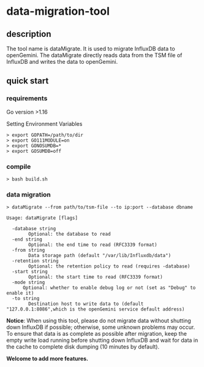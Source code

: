 # data-migration-tool

## description
The tool name is dataMigrate. It is used to migrate InfluxDB data to openGemini.
The dataMigrate directly reads data from the TSM file of InfluxDB and writes the data to openGemini.

## quick start

### requirements
Go version >1.16  

Setting Environment Variables
```
> export GOPATH=/path/to/dir
> export GO111MODULE=on
> export GONOSUMDB=*
> export GOSUMDB=off
```

### compile
```
> bash build.sh
```

### data migration
```
> dataMigrate --from path/to/tsm-file --to ip:port --database dbname
```

```
Usage: dataMigrate [flags]

  -database string
    	Optional: the database to read
  -end string
    	Optional: the end time to read (RFC3339 format)
  -from string
    	Data storage path (default "/var/lib/Influxdb/data")
  -retention string
    	Optional: the retention policy to read (requires -database)
  -start string
    	Optional: the start time to read (RFC3339 format)
  -mode string
      Optional: whether to enable debug log or not (set as "Debug" to enable it)
  -to string
    	Destination host to write data to (default "127.0.0.1:8086",which is the openGemini service default address)
```

**Notice**: When using this tool, please do not migrate data without shutting down InfluxDB if possible;   otherwise, some unknown problems may occur.   To ensure that data is as complete as possible after migration, keep the empty write load running before shutting down InfluxDB and wait for data in the cache to complete disk dumping (10 minutes by default).

**Welcome to add more features.**
